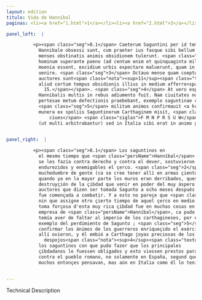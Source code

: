 ```yaml
---
layout: edition
titulo: Vida de Hanníbal
paginas: <li><a href="1.html">1</a></li><li><a href="2.html">2</a></li><li><a href="3.html">3</a></li><li><a href="4.html">4</a></li><li><a href="5.html">5</a></li><li><a href="6.html">6</a></li><li><a href="7.html">7</a></li><li><a href="8.html">8</a></li><li><a href="9.html">9</a></li><li><a href="10.html">10</a></li><li><a href="11.html">11</a></li><li><a href="12.html">12</a></li><li><a href="13.html">13</a></li><li><a href="14.html">14</a></li><li><a href="15.html">15</a></li><li><a href="16.html">16</a></li><li><a href="17.html">17</a></li><li><a href="18.html">18</a></li><li><a href="19.html">19</a></li><li><a href="20.html">20</a></li><li><a href="21.html">21</a></li><li><a href="22.html">22</a></li><li><a href="23.html">23</a></li><li><a href="24.html">24</a></li><li><a href="25.html">25</a></li><li><a href="26.html">26</a></li><li><a href="27.html">27</a></li><li><a href="28.html">28</a></li><li><a href="29.html">29</a></li><li><a href="30.html">30</a></li><li><a href="31.html">31</a></li><li><a href="32.html">32</a></li><li><a href="33.html">33</a></li><li><a href="34.html">34</a></li><li><a href="35.html">35</a></li><li><a href="36.html">36</a></li><li><a href="37.html">37</a></li><li><a href="38.html">38</a></li><li><a href="39.html">39</a></li><li><a href="40.html">40</a></li><li><a href="41.html">41</a></li><li><a href="42.html">42</a></li><li><a href="43.html">43</a></li><li><a href="44.html">44</a></li><li><a href="45.html">45</a></li><li><a href="46.html">46</a></li><li><a href="47.html">47</a></li><li><a href="48.html">48</a></li><li><a href="49.html">49</a></li><li><a href="50.html">50</a></li><li><a href="51.html">51</a></li><li><a href="52.html">52</a></li><li><a href="53.html">53</a></li><li><a href="54.html">54</a></li><li><a href="55.html">55</a></li><li><a href="56.html">56</a></li><li><a href="57.html">57</a></li><li><a href="58.html">58</a></li><li><a href="59.html">59</a></li><li><a href="60.html">60</a></li><li><a href="61.html">61</a></li><li><a href="62.html">62</a></li><li><a href="63.html">63</a></li><li><a href="64.html">64</a></li><li><a href="65.html">65</a></li><li><a href="66.html">66</a></li><li><a href="67.html">67</a></li><li><a href="68.html">68</a></li><li><a href="69.html">69</a></li><li><a href="70.html">70</a></li><li><a href="71.html">71</a></li><li><a href="72.html">72</a></li><li><a href="73.html">73</a></li><li><a href="74.html">74</a></li><li><a href="75.html">75</a></li><li><a href="76.html">76</a></li><li><a href="77.html">77</a></li><li><a href="78.html">78</a></li><li><a href="79.html">79</a></li><li><a href="80.html">80</a></li><li><a href="81.html">81</a></li><li><a href="82.html">82</a></li><li><a href="83.html">83</a></li><li><a href="84.html">84</a></li><li><a href="85.html">85</a></li><li><a href="86.html">86</a></li><li><a href="87.html">87</a></li><li><a href="88.html">88</a></li><li><a href="89.html">89</a></li><li><a href="90.html">90</a></li><li><a href="91.html">91</a></li><li><a href="92.html">92</a></li><li><a href="93.html">93</a></li><li><a href="94.html">94</a></li><li><a href="95.html">95</a></li><li><a href="96.html">96</a></li>

panel_left:  |

          <p><span class="seg">8.1</span> Caeterum Saguntini per id tempus quo ab
            Hannibale obsessi sunt, cum praeter ius fasque sibi bellum inferri uiderent, plures
            menses obstinatis animis obsidionem tulerunt. <span class="seg">2</span> Ad extremum multitudine
            hominum superante poeno (ad centum enim et quinquaginta milia <span class="tooltip">habuisse in armis<span class="tooltiptext">in armis habuisse <span class="siglas">F W</span> </span></span> creditur)<span class="nota"><sup>10</sup><span class="texto_nota">Livio XXI, 8, 3.</span></span> cum iam magna ex parte diruta
            moenia essent, excidium urbis expectare maluerunt, quam in acerbissimi hostis potestatem
            uenire. <span class="seg">3</span> Octauo mense quam coeptum oppugnari, captum Saguntum quidam
            auctores sunt<span class="nota"><sup>11</sup><span class="texto_nota">Livio III, 4.</span></span>, quibus nec Liuius assentiri uidetur nec
            aliud certum tempus obsidionis illius in medium afferre<span class="nota"><sup>12</sup><span class="texto_nota">Livio XXI,
              15.</span></span>. <span class="seg">4</span> At uero expugnatio huius opulentissimae urbis coeptis
            Hannibalis multis in rebus adiumento fuit. Nam ciuitates nonnullas quae punici imperii
            pertesae metum defectionis praebebant, exemplo saguntinae cladis in fide retinuit,
            <span class="seg">5</span> militum animos confirmauit <a href="../public/images/1478/111v.jpg" target="new"><img class="facs" src="../public/images/1491/1491.jpg"/></a>ditato exercitu ingenti praeda, preciosa
            munera ex spoliis Saguntinorum Carthaginem misit, <span class="tooltip">quibus sibi primarios obligauit ciues<span class="tooltiptext"><span class="om"><i>om. </i>quibus sibi primarios obligauit
                ciues</span> <span class="siglas">F M N P R S U W</span> quibus sibi principes obligauit ciues <span class="siglas">E</span> </span></span> paratioresque reddidit ad futurum bellum, quod cum populo Romano non in Hispania
            (ut multi arbitrabantur) sed in Italia sibi erat in animo gerere.</p>
        

panel_right:  |

          <p><span class="seg">8.1</span> Los saguntinos en
            el mesmo tiempo que <span class="persName">Hanníbal</span> les puso çerco, viendo que la guerra
            se les fazía contra derecho y contra el dever, sostuvieron muchos meses con ánimos
            endurezidos y enemigables el çerco. <span class="seg">2</span> A la postre, sobrepujando el enemigo en
            muchedumbre de gente (ca se cree tener allí en armas çiento y çinquenta mill ombres),
            quando ya en la mayor parte los muros eran derribados, quesieron más atender la
            destruyçión de la çibdad que venir en poder del muy áspero enemigo. <span class="seg">3</span> Hay
            auctores que dizen ser tomada Sagunto a ocho meses después que
            fue començada a combatir. Y a esto no pareçe que <span class="persName">Livio</span> consienta,
            nin que assigne otro çierto tiempo de aquel çerco en medio. <span class="seg">4</span> Pero la
            toma forçosa d'esta muy rica çibdad fue en muchas cosas en el comienço grande ayuda a la
            empresa de <span class="persName">Hanníbal</span>, ca pudo retener en fe algunas çibdades que él
            temía aver de faltar al imperio de los carthagineses, por el
            exemplo del perdimiento de Sagunto ; <span class="seg">5</span> Y pudo
            confirmar los ánimos de los guerreros enriqueçido el exército con muy grande robo que
            allí ovieron, y él embió a Carthago joyas preciosas de los
              despojos<span class="nota"><sup>4</sup><span class="texto_nota">joyas: traducción del lat. munera.</span></span> de
            los saguntinos con que pudo fazer que los principales
            çibdadanos le fuessen obligados y esto viessen prestos para la guerra que entendía fazer
            contra el pueblo romano, no solamente en España, segund que
            muchos entonçes pensavan, mas aún en Italia como él lo tenía en voluntad.</p>
        

---
```


Technical Description 